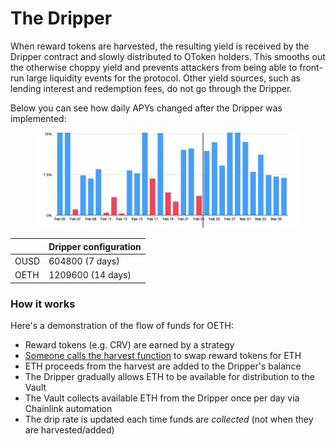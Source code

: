 # The Dripper

When reward tokens are harvested, the resulting yield is received by the Dripper contract and slowly distributed to OToken holders. This smooths out the otherwise choppy yield and prevents attackers from being able to front-run large liquidity events for the protocol. Other yield sources, such as lending interest and redemption fees, do not go through the Dripper.

Below you can see how daily APYs changed after the Dripper was implemented:

<figure><img src="../.gitbook/assets/image (1).png" alt=""><figcaption></figcaption></figure>

|      | Dripper configuration |
| ---- | --------------------- |
| OUSD | 604800 (7 days)       |
| OETH | 1209600 (14 days)     |

### How it works

Here's a demonstration of the flow of funds for OETH:

* Reward tokens (e.g. CRV) are earned by a strategy
* [Someone calls the harvest function](https://docs.oeth.com/guides/incentivized-harvesting-guide) to swap reward tokens for ETH
* ETH proceeds from the harvest are added to the Dripper's balance
* The Dripper gradually allows ETH to be available for distribution to the Vault
* The Vault collects available ETH from the Dripper once per day via Chainlink automation
* The drip rate is updated each time funds are _collected_ (not when they are harvested/added)

